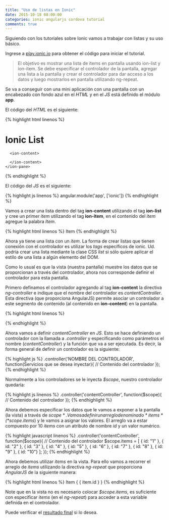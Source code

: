 ```yaml
---
title: "Uso de listas en Ionic"
date: 2015-10-18 08:00:00
categories: ionic angularjs cordova tutorial
comments: true
---
```

Siguiendo con los tutoriales sobre Ionic vamos a trabajar con listas y su uso básico.

Ingrese a [play.ionic.io][1] para obtener el código para iniciar el tutorial.

> El objetivo es mostrar una lista de items en pantalla usando ion-list y ion-item. Se debe especificar el controlador de la pantalla, agregar una lista a la pantalla y crear el controlador para dar acceso a los datos y luego mostrarlos en pantalla utilizando ng-repeat.

Se va a conseguir con una mini aplicación con una pantalla con un encabezado con fondo azul en el *HTML* y en el *JS* está definido el módulo __app__.

El código del *HTML* es el siguiente:

{% highlight html linenos %}
<!DOCTYPE html>
<html>
  <head>
    <meta charset="utf-8">
    <meta 
      name="viewport" 
      content="initial-scale=1, maximum-scale=1, user-scalable=no, 
        width=device-width">
    <link 
      href="https://code.ionicframework.com/1.0.0/css/ionic.min.css" 
      rel="stylesheet">
    <script 
      src="https://code.ionicframework.com/1.0.0/js/ionic.bundle.js">
    </script>
  </head>
  <body ng-app="app">
    <ion-pane>
      <ion-header-bar class="bar-positive">
        <div class="buttons">
          <h1 class="title">Ionic List</h1>
        </div>
      </ion-header-bar>
    
      <ion-content>
        
      </ion-content>
    </ion-pane>
  </body>
</html>
{% endhighlight %}

El código del *JS* es el siguiente:

{% highlight js linenos %}
angular.module('app', ['ionic'])
{% endhighlight %}

Vamos a crear una lista dentro del tag __ion-content__ utilizando el tag __ion-list__ y cree un primer *item* utilizando el tag __ion-item__, en el contenido del *item* agregue la palabra *Item*.

{% highlight html linenos %}
<ion-content>
  <ion-list>
    <ion-item>
      Item
    </ion-item>
  </ion-list>
</ion-content>
{% endhighlight %}

Ahora ya tiene una lista con un *item*. La forma de crear listas que tienen conexión con el controlador es utilizar los *tags* específicos de ionic. Ud. podría crear una lista mediante la clase CSS *list* si sólo quiere aplicar el estilo de una lista a algún elemento del DOM.

Como lo usual es que la vista (nuestra pantalla) muestre los datos que se proporcionan a través del controlador, ahora nos corresponde definir el controlador para esta pantalla.

Primero definamos el controlador agregando al tag __ion-content__ la directiva *ng-controller* e indique que el nombre del controlador es *contentController*. Esta directiva (que proporciona AngularJS) permite asociar un controlador a este segmento de contenido (al contenido en __ion-content__) en la pantalla.

{% highlight html linenos %}
<ion-content ng-controller="contentController">

</ion-content>
{% endhighlight %}

Ahora vamos a definir *contentController* en *JS*. Esto se hace definiendo un controlador con la llamada a *.controller* y especificando como parámetros el nombre (*contentController*) y la función que va a ser ejecutada. Es decir, la forma general de definir un controlador es la siguiente:

{% highlight js %}
.controller('NOMBRE DEL CONTROLADOR', function(Servicios que se desea inyectar){
  // Contenido del controlador
});
{% endhighlight %}

Normalmente a los controladores se le inyecta *$scope*, nuestro controlador quedaría:

{% highlight js linenos %}
.controller('contentController', function($scope){
  // Contenido del controlador
});
{% endhighlight %}

Ahora debemos especificar los datos que le vamos a exponer a la pantalla (la vista) a través de *$scope*. Vamos a definir un arreglo denominado *items* (*$scope.items*) y le vamos a asignar los valores. El arreglo va a estar compuesto por 10 *items* con un atributo de nombre *id* y un valor numérico.

{% highlight javascript linenos %}
.controller('contentController', function($scope){
  // Contenido del controlador
  $scope.items = [
    { id: "1" },
    { id: "2" },
    { id: "3" },
    { id: "4" },
    { id: "5" },
    { id: "6" },
    { id: "7" },
    { id: "8" },
    { id: "9" },
    { id: "10"}
  ];
});
{% endhighlight %}

Ahora debemos utilizar *items* en la vista. Para ello vamos a recorrer el arreglo de *items* utilizando la directiva *ng-repeat* que proporciona *AngularJS* de la siguiente manera:

{% highlight html linenos %}
<ion-item ng-repeat="item in items">
  Item { { item.id } }
</ion-item>
{% endhighlight %}

Note que en la vista no es necesario colocar *$scope.items*, es suficiente con especificar *items* (en el *ng-repeat*) para acceder a esta variable definida en el controlador.

Puede verificar el [resultado final][2] si lo desea.

[1]: http://play.ionic.io/app/8108d036152d "Primer paso - Base de inicio" 
[2]: http://play.ionic.io/app/ba2ef3020ef6 "Resultado del tutorial" 








